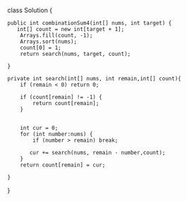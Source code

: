 class Solution {

    public int combinationSum4(int[] nums, int target) {
       int[] count = new int[target + 1];
        Arrays.fill(count, -1);
        Arrays.sort(nums);
        count[0] = 1;
        return search(nums, target, count);

    }

    private int search(int[] nums, int remain,int[] count){
        if (remain < 0) return 0;

        if (count[remain] != -1) {
            return count[remain];
        }


        int cur = 0;
        for (int number:nums) {
            if (number > remain) break;

           cur += search(nums, remain - number,count);
        }
        return count[remain] = cur;

    }
}

